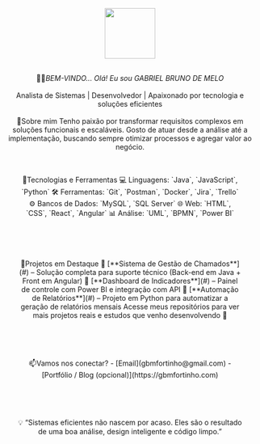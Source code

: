 <!--
**gbmfortinho/gbmfortinho** is a ✨ _special_ ✨ repository because its `README.md` (this file) appears on your GitHub profile.

Here are some ideas to get you started:

- 🔭 I’m currently working on ...
- 🌱 I’m currently learning ...
- 👯 I’m looking to collaborate on ...
- 🤔 I’m looking for help with ...
- 💬 Ask me about ...
- 📫 How to reach me: ...
- 😄 Pronouns: ...
- ⚡ Fun fact: ...
-->
<div align="center"> 
<img  style="margin: 30px" src="https://icongr.am/devicon/github-original-wordmark.svg?size=148&color=ffffff" width="100" height="100"/>
</div>
<div align="center">👨‍💻<i>BEM-VINDO... Olá! Eu sou GABRIEL BRUNO DE MELO  </i>
<br/><br/>  
Analista de Sistemas | Desenvolvedor | Apaixonado por tecnologia e soluções eficientes
</div>
<br/>
<div align="center"> 
🎯Sobre mim Tenho paixão por transformar requisitos complexos em soluções funcionais e escaláveis. Gosto de atuar desde a análise até a implementação, buscando sempre otimizar processos e agregar valor ao negócio.
<br/></div>
<br/>
<div align="center" style="margin: 30px" > 
🧰Tecnologias e Ferramentas
💻 Linguagens: `Java`, `JavaScript`, `Python`
🛠️ Ferramentas: `Git`, `Postman`, `Docker`, `Jira`, `Trello`
⚙️ Bancos de Dados: `MySQL`, `SQL Server`
🌐 Web: `HTML`, `CSS`, `React`, `Angular`
📊 Análise: `UML`, `BPMN`, `Power BI`
</div>
<br/>
<div align="center" style="margin: 30px" > 
📂Projetos em Destaque
  🔹 [**Sistema de Gestão de Chamados**](#) – Solução completa para suporte técnico (Back-end em Java + Front em Angular)
  🔹 [**Dashboard de Indicadores**](#) – Painel de controle com Power BI e integração com API
  🔹 [**Automação de Relatórios**](#) – Projeto em Python para automatizar a geração de relatórios mensais
   Acesse meus repositórios para ver mais projetos reais e estudos que venho desenvolvendo 🚀
<br/>
</div>
<br/>
<div align="center" style="margin: 30px" > 
📫Vamos nos conectar?
- [Email](gbmfortinho@gmail.com)  
- [Portfólio / Blog (opcional)](https://gbmfortinho.com)
</div>
<br/>
<div align="center" style="margin: 30px" > 
💡 “Sistemas eficientes não nascem por acaso. Eles são o resultado de uma boa análise, design inteligente e código limpo.”
</div>
